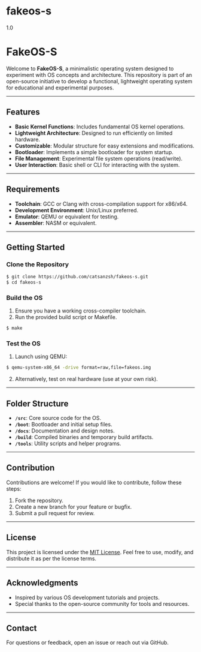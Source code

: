 # fakeos-s
1.0
# FakeOS-S

Welcome to **FakeOS-S**, a minimalistic operating system designed to experiment with OS concepts and architecture. This repository is part of an open-source initiative to develop a functional, lightweight operating system for educational and experimental purposes.

---

## Features

- **Basic Kernel Functions**: Includes fundamental OS kernel operations.
- **Lightweight Architecture**: Designed to run efficiently on limited hardware.
- **Customizable**: Modular structure for easy extensions and modifications.
- **Bootloader**: Implements a simple bootloader for system startup.
- **File Management**: Experimental file system operations (read/write).
- **User Interaction**: Basic shell or CLI for interacting with the system.

---

## Requirements

- **Toolchain**: GCC or Clang with cross-compilation support for x86/x64.
- **Development Environment**: Unix/Linux preferred.
- **Emulator**: QEMU or equivalent for testing.
- **Assembler**: NASM or equivalent.

---

## Getting Started

### Clone the Repository

```bash
$ git clone https://github.com/catsanzsh/fakeos-s.git
$ cd fakeos-s
```

### Build the OS

1. Ensure you have a working cross-compiler toolchain.
2. Run the provided build script or Makefile.

```bash
$ make
```

### Test the OS

1. Launch using QEMU:

```bash
$ qemu-system-x86_64 -drive format=raw,file=fakeos.img
```

2. Alternatively, test on real hardware (use at your own risk).

---

## Folder Structure

- **`/src`**: Core source code for the OS.
- **`/boot`**: Bootloader and initial setup files.
- **`/docs`**: Documentation and design notes.
- **`/build`**: Compiled binaries and temporary build artifacts.
- **`/tools`**: Utility scripts and helper programs.

---

## Contribution

Contributions are welcome! If you would like to contribute, follow these steps:

1. Fork the repository.
2. Create a new branch for your feature or bugfix.
3. Submit a pull request for review.

---

## License

This project is licensed under the [MIT License](LICENSE). Feel free to use, modify, and distribute it as per the license terms.

---

## Acknowledgments

- Inspired by various OS development tutorials and projects.
- Special thanks to the open-source community for tools and resources.

---

## Contact

For questions or feedback, open an issue or reach out via GitHub.
